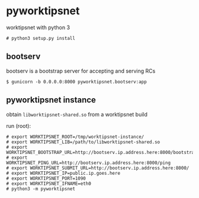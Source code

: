 # pyworktipsnet

worktipsnet with python 3

    # python3 setup.py install

## bootserv

bootserv is a bootstrap server for accepting and serving RCs

    $ gunicorn -b 0.0.0.0:8000 pyworktipsnet.bootserv:app

## pyworktipsnet instance

obtain `libworktipsnet-shared.so` from a worktipsnet build

run (root):
    
    # export WORKTIPSNET_ROOT=/tmp/worktipsnet-instance/
    # export WORKTIPSNET_LIB=/path/to/libworktipsnet-shared.so
    # export WORKTIPSNET_BOOTSTRAP_URL=http://bootserv.ip.address.here:8000/bootstrap.signed
    # export WORKTIPSNET_PING_URL=http://bootserv.ip.address.here:8000/ping
    # export WORKTIPSNET_SUBMIT_URL=http://bootserv.ip.address.here:8000/
    # export WORKTIPSNET_IP=public.ip.goes.here
    # export WORKTIPSNET_PORT=1090
    # export WORKTIPSNET_IFNAME=eth0
    # python3 -m pyworktipsnet